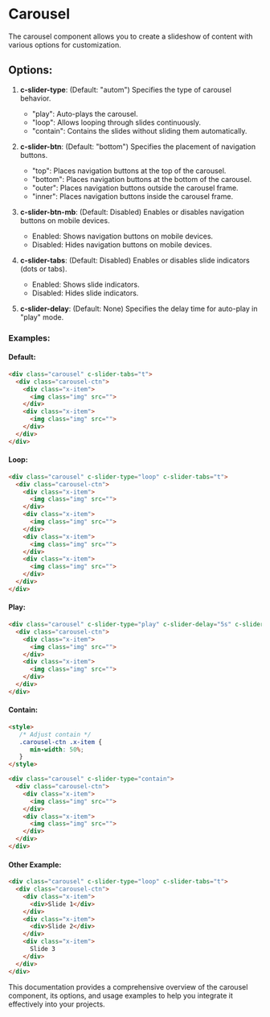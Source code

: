 
# Carousel

The carousel component allows you to create a slideshow of content with various options for customization.

##  Options:

1. **c-slider-type**: (Default: "autom") Specifies the type of carousel behavior.
   - "play": Auto-plays the carousel.
   - "loop": Allows looping through slides continuously.
   - "contain": Contains the slides without sliding them automatically.

2. **c-slider-btn**: (Default: "bottom") Specifies the placement of navigation buttons.
   - "top": Places navigation buttons at the top of the carousel.
   - "bottom": Places navigation buttons at the bottom of the carousel.
   - "outer": Places navigation buttons outside the carousel frame.
   - "inner": Places navigation buttons inside the carousel frame.

3. **c-slider-btn-mb**: (Default: Disabled) Enables or disables navigation buttons on mobile devices.
   - Enabled: Shows navigation buttons on mobile devices.
   - Disabled: Hides navigation buttons on mobile devices.

4. **c-slider-tabs**: (Default: Disabled) Enables or disables slide indicators (dots or tabs).
   - Enabled: Shows slide indicators.
   - Disabled: Hides slide indicators.

5. **c-slider-delay**: (Default: None) Specifies the delay time for auto-play in "play" mode.

### Examples:

#### Default:
```html
<div class="carousel" c-slider-tabs="t">
  <div class="carousel-ctn">  
    <div class="x-item">
      <img class="img" src="">
    </div>
    <div class="x-item">
      <img class="img" src="">
    </div> 
  </div>
</div>
```

#### Loop:
```html
<div class="carousel" c-slider-type="loop" c-slider-tabs="t">
  <div class="carousel-ctn">  
    <div class="x-item">
      <img class="img" src="">
    </div>
    <div class="x-item">
      <img class="img" src="">
    </div> 
    <div class="x-item">
      <img class="img" src="">
    </div> 
    <div class="x-item">
      <img class="img" src="">
    </div> 
  </div>
</div>
```

#### Play:
```html
<div class="carousel" c-slider-type="play" c-slider-delay="5s" c-slider-tabs="t">
  <div class="carousel-ctn">  
    <div class="x-item">
      <img class="img" src="">
    </div>
    <div class="x-item">
      <img class="img" src="">
    </div> 
  </div>
</div>
```

#### Contain:
```html
<style>
   /* Adjust contain */
   .carousel-ctn .x-item {
      min-width: 50%;
   }
</style>

<div class="carousel" c-slider-type="contain">
  <div class="carousel-ctn">  
    <div class="x-item">
      <img class="img" src="">
    </div>
    <div class="x-item">
      <img class="img" src="">
    </div> 
  </div>
</div>
```

#### Other Example:
```html
<div class="carousel" c-slider-type="loop" c-slider-tabs="t">
  <div class="carousel-ctn">  
    <div class="x-item">
      <div>Slide 1</div>
    </div>
    <div class="x-item">
      <div>Slide 2</div>
    </div> 
    <div class="x-item">
      Slide 3
    </div> 
  </div>
</div>
```

This documentation provides a comprehensive overview of the carousel component, its options, and usage examples to help you integrate it effectively into your projects.
